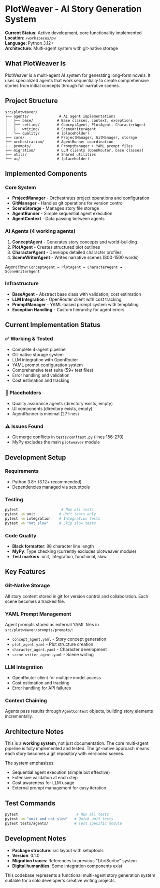 # PlotWeaver - AI Story Generation System

**Current Status**: Active development, core functionality implemented  
**Location**: `/workspaces/pw`  
**Language**: Python 3.12+  
**Architecture**: Multi-agent system with git-native storage

## What PlotWeaver Is

PlotWeaver is a multi-agent AI system for generating long-form novels. It uses specialized agents that work sequentially to create comprehensive stories from initial concepts through full narrative scenes.

## Project Structure

```
src/plotweaver/
├── agents/              # AI agent implementations
│   ├── base/           # Base classes, context, exceptions
│   ├── setting/        # ConceptAgent, PlotAgent, CharacterAgent  
│   ├── writing/        # SceneWriterAgent
│   └── quality/        # (placeholder)
├── core/               # ProjectManager, GitManager, storage
├── orchestration/      # AgentRunner coordination
├── prompts/            # PromptManager + YAML prompt files
├── migration/          # LLM clients (OpenRouter, base classes)
├── utils/              # Shared utilities
└── ui/                 # (placeholder)
```

## Implemented Components

### Core System
- **ProjectManager** - Orchestrates project operations and configuration
- **GitManager** - Handles git operations for version control
- **SceneStorage** - Manages story file storage 
- **AgentRunner** - Simple sequential agent execution
- **AgentContext** - Data passing between agents

### AI Agents (4 working agents)
1. **ConceptAgent** - Generates story concepts and world-building
2. **PlotAgent** - Creates structured plot outlines 
3. **CharacterAgent** - Develops detailed character profiles
4. **SceneWriterAgent** - Writes narrative scenes (800-1500 words)

Agent flow: `ConceptAgent → PlotAgent → CharacterAgent → SceneWriterAgent`

### Infrastructure
- **BaseAgent** - Abstract base class with validation, cost estimation
- **LLM Integration** - OpenRouter client with cost tracking
- **PromptManager** - YAML-based prompt system with templating
- **Exception Handling** - Custom hierarchy for agent errors

## Current Implementation Status

### ✅ Working & Tested
- Complete 4-agent pipeline 
- Git-native storage system
- LLM integration with OpenRouter
- YAML prompt configuration system
- Comprehensive test suite (59+ test files)
- Error handling and validation
- Cost estimation and tracking

### 🚧 Placeholders
- Quality assurance agents (directory exists, empty)
- UI components (directory exists, empty)
- AgentRunner is minimal (27 lines)

### ⚠️ Issues Found
- Git merge conflicts in `tests/conftest.py` (lines 156-270)
- MyPy excludes the main `plotweaver` module

## Development Setup

### Requirements
- Python 3.8+ (3.12+ recommended)
- Dependencies managed via setuptools

### Testing
```bash
pytest                    # Run all tests
pytest -m unit           # Unit tests only  
pytest -m integration    # Integration tests
pytest -m "not slow"     # Skip slow tests
```

### Code Quality
- **Black formatter**: 88 character line length
- **MyPy**: Type checking (currently excludes plotweaver module)
- **Test markers**: unit, integration, functional, slow

## Key Features

### Git-Native Storage
All story content stored in git for version control and collaboration. Each scene becomes a tracked file.

### YAML Prompt Management
Agent prompts stored as external YAML files in `src/plotweaver/prompts/prompts/`:
- `concept_agent.yaml` - Story concept generation
- `plot_agent.yaml` - Plot structure creation  
- `character_agent.yaml` - Character development
- `scene_writer_agent.yaml` - Scene writing

### LLM Integration
- OpenRouter client for multiple model access
- Cost estimation and tracking
- Error handling for API failures

### Context Chaining
Agents pass results through `AgentContext` objects, building story elements incrementally.

## Architecture Notes

This is a **working system**, not just documentation. The core multi-agent pipeline is fully implemented and tested. The git-native approach means each story becomes a git repository with versioned scenes.

The system emphasizes:
- Sequential agent execution (simple but effective)
- Extensive validation at each step
- Cost awareness for LLM usage
- External prompt management for easy iteration

## Test Commands

```bash
pytest                           # Run all tests
pytest -m "unit and not slow"   # Quick unit tests
pytest tests/agents/            # Test specific module
```

## Development Notes

- **Package structure**: src layout with setuptools
- **Version**: 0.1.0 
- **Migration traces**: References to previous "LibriScribe" system
- **Digital humanities**: Some integration components exist

This codebase represents a functional multi-agent story generation system suitable for a solo developer's creative writing projects.